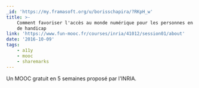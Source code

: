 ```yaml
---
_id: 'https://my.framasoft.org/u/borisschapira/?RKpH_w'
title: >-
    Comment favoriser l'accès au monde numérique pour les personnes en situation
    de handicap
link: 'https://www.fun-mooc.fr/courses/inria/41012/session01/about'
date: '2016-10-09'
tags:
    - a11y
    - mooc
    - sharemarks
---
```


<div class="markdown"><p>Un MOOC gratuit en 5 semaines proposé par l'INRIA.
</p></div>
